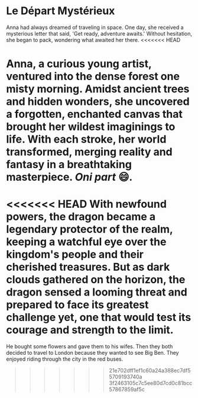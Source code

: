 #  Le Départ Mystérieux

Anna had always dreamed of traveling in space. One day, she received a mysterious letter that said, 'Get ready, adventure awaits.' Without hesitation, she began to pack, wondering what awaited her there.
<<<<<<< HEAD

**Anna**, a curious young artist, ventured into the dense forest one misty morning. Amidst ancient trees and hidden wonders, she uncovered a forgotten, enchanted canvas that brought her wildest imaginings to life. With each stroke, her world transformed, merging reality and fantasy in a breathtaking masterpiece. *Oni part* :smile:.
=======
<<<<<<< HEAD
With newfound powers, the dragon became a legendary protector of the realm, keeping a watchful eye over the kingdom's people and their cherished treasures. But as dark clouds gathered on the horizon, the dragon sensed a looming threat and prepared to face its greatest challenge yet, one that would test its courage and strength to the limit.
=======
He bought some flowers and gave them to his wifes.
Then they both decided to travel to London because they wanted to see Big Ben.
They enjoyed riding through the city in the red buses.
>>>>>>> 21e702dff1ef1c60a24a388ec7df55709193740a
>>>>>>> 3f2463105c7c5ee80d7cd0c81bcc57867859af5c
